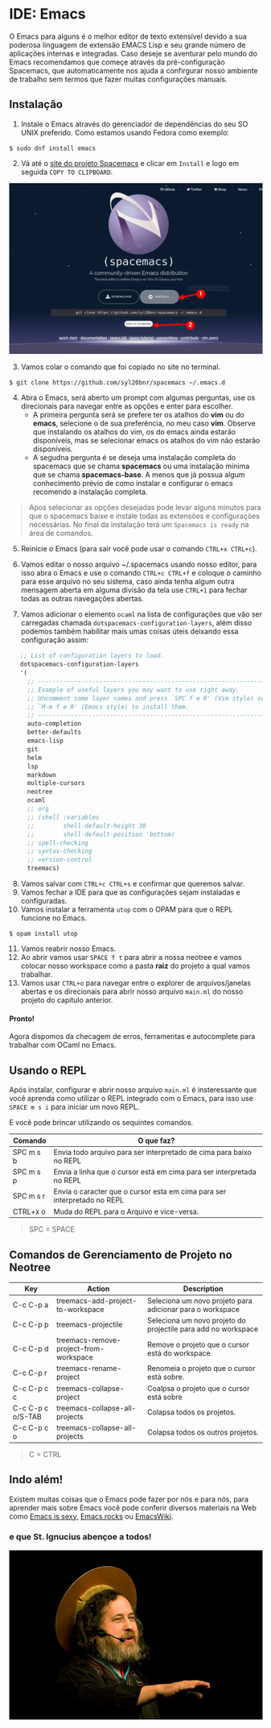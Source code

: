 # IDE: Emacs
O Emacs para alguns é o melhor editor de texto extensível devido a sua poderosa linguagem de extensão EMACS Lisp e seu grande número de aplicações internas e integradas. Caso deseje se aventurar pelo mundo do Emacs recomendamos que começe através da pré-configuração Spacemacs, que automaticamente nos ajuda a confirgurar nosso ambiente de trabalho sem termos que fazer muitas configurações manuais.

## Instalação

1. Instale o Emacs através do gerenciador de dependências do seu SO UNIX preferido. Como estamos usando Fedora como exemplo:
```terminal
$ sudo dnf install emacs
``` 

2. Vá até o [site do projeto Spacemacs](https://www.spacemacs.org/#) e clicar em `Install` e logo em seguida `COPY TO CLIPBOARD`.

![Uma imagem mostrando como selecionar os botões install e copy to clipboard no site do spacemacs](https://github.com/Camilotk/ocaml4noobs/blob/intermezzo-1/1I%20-%20ferramentas/imagens/emacs1.png)

3. Vamos colar o comando que foi copiado no site no terminal.
```terminal
$ git clone https://github.com/syl20bnr/spacemacs ~/.emacs.d
```

4. Abra o Emacs, será aberto um prompt com algumas perguntas, use os direcionais para navegar entre as opções e enter para escolher.
    - A primeira pergunta será se prefere ter os atalhos do **vim** ou do **emacs**, selecione o de sua preferência, no meu caso **vim**. Observe que instalando os atalhos do vim, os do emacs ainda estarão disponíveis, mas se selecionar emacs os atalhos do vim não estarão disponíveis.
    - A segudna pergunta é se deseja uma instalação completa do spacemacs que se chama **spacemacs** ou uma instalação mínima que se chama **spacemacs-base**. A menos que já possua algum conhecimento prévio de como instalar e configurar o emacs recomendo a instalação completa.

> Apos selecionar as opções desejadas pode levar alguns minutos para que o spacemacs baixe e instale todas as extensões e configurações necessárias. No final da instalação terá um `Spacemacs is ready` na área de comandos.

5. Reinicie o Emacs (para sair você pode usar o comando `CTRL+x CTRL+c`).

6. Vamos editar o nosso arquivo ~/.spacemacs usando nosso editor, para isso abra o Emacs e use o comando `CTRL+c CTRL+f` e coloque o caminho para esse arquivo no seu sistema, caso ainda tenha algum outra mensagem aberta em alguma divisão da tela use `CTRL+1` para fechar todas as outras navegações abertas.

7. Vamos adicionar o elemento `ocaml` na lista de configurações que vão ser carregadas chamada `dotspacemacs-configuration-layers`, além disso podemos também habilitar mais umas coisas úteis deixando essa configuração assim:

```lisp
   ;; List of configuration layers to load.
   dotspacemacs-configuration-layers
   '(
     ;; ----------------------------------------------------------------
     ;; Example of useful layers you may want to use right away.
     ;; Uncomment some layer names and press `SPC f e R' (Vim style) or
     ;; `M-m f e R' (Emacs style) to install them.
     ;; ----------------------------------------------------------------
     auto-completion
     better-defaults
     emacs-lisp
     git
     helm
     lsp
     markdown
     multiple-cursors
     neotree
     ocaml
     ;; org
     ;; (shell :variables
     ;;        shell-default-height 30
     ;;        shell-default-position 'bottom)
     ;; spell-checking
     ;; syntax-checking
     ;; version-control
     treemacs)
```

8. Vamos salvar com `CTRL+c CTRL+s` e confirmar que queremos salvar.
9. Vamos fechar a IDE para que as configurações sejam instaladas e configuradas.
10. Vamos instalar a ferramenta `utop` com o OPAM para que o REPL funcione no Emacs.
```terminal
$ opam install utop
```
11. Vamos reabrir nosso Emacs.
12. Ao abrir vamos usar `SPACE f t` para abrir a nossa neotree e vamos colocar nosso workspace como a pasta **raiz** do projeto a qual vamos trabalhar.
13. Vamos usar `CTRL+o` para navegar entre o explorer de arquivos/janelas abertas e os direcionais para abrir nosso arquivo `main.ml` do nosso projeto do capítulo anterior.

#### Pronto!
Agora dispomos da checagem de erros, ferramentas e autocomplete para trabalhar com OCaml no Emacs.

## Usando o REPL

Após instalar, configurar e abrir nosso arquivo `main.ml` é insteressante que você aprenda como utilizar o REPL integrado com o Emacs, para isso use `SPACE m s i` para iniciar um novo REPL.

E você pode brincar utilizando os sequintes comandos.

| Comando   | O que faz?                                                               |
|-----------|--------------------------------------------------------------------------|
| SPC m s b | Envia todo arquivo para ser interpretado de cima para baixo no REPL      |
| SPC m s p | Envia a linha que o cursor está em cima para ser interpretada no REPL    |
| SPC m s r | Envia o caracter que o cursor esta em cima para ser interpretado no REPL |
| CTRL+x o  | Muda do REPL para o Arquivo e vice-versa.                                |

> SPC = SPACE


## Comandos de Gerenciamento de Projeto no Neotree


| Key               | Action                                 | Description                                               |
|-------------------|----------------------------------------|-----------------------------------------------------------|
| C-c C-p a         | treemacs-add-project-to-workspace      | Seleciona um novo projeto para adicionar para o workspace |
| C-c C-p p         | treemacs-projectile                    | Seleciona um novo projeto do projectile para add no workspace|
| C-c C-p d         | treemacs-remove-project-from-workspace | Remove o projeto que o cursor está do workspace           |
| C-c C-p r         | treemacs-rename-project                | Renomeia o projeto que o cursor está sobre.               |
| C-c C-p c c       | treemacs-collapse-project              | Coalpsa o projeto que o cursor está sobre                 |
| C-c C-p c o/S-TAB | treemacs-collapse-all-projects         | Colapsa todos os projetos.                                |
| C-c C-p c o       | treemacs-collapse-all-projects         | Colapsa todos os outros projetos.                         |


> C = CTRL

## Indo além!

Existem muitas coisas que o Emacs pode fazer por nós e para nós, para aprender mais sobre Emacs você pode conferir diversos materiais na Web como [Emacs is sexy](https://emacs.sexy/), [Emacs rocks](http://emacsrocks.com/) ou [EmacsWiki](https://www.emacswiki.org/emacs?interface=pt).



### e que St. Ignucius abençoe a todos!
![Um defensor de pedófilos chamado Richard Stallmann extendendo sua mão para frente enquanto autíticamente veste uma aureola feita com habilidades de estudante do Ensino Fundamental](https://github.com/Camilotk/ocaml4noobs/blob/intermezzo-1/1I%20-%20ferramentas/imagens/ignucius.jpg)
